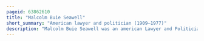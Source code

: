 ```yaml
---
pageid: 63862610
title: "Malcolm Buie Seawell"
short_summary: "American lawyer and politician (1909–1977)"
description: "Malcolm Buie Seawell was an american Lawyer and Politician. He was a Member of the democratic Party and served from 1958 to 1960 as north Carolina Attorney General. Seawell was raised in lee county North Carolina. After Law School he moved to lumberton and joined a Law Firm. He worked for the us Government from 1942 to 1945. S. Department of War in Washington, D. C. He returned to lumberton then Ran for Mayor in 1947. He held this Post until the following Year when he was appointed 9th solicitorial District Solicitor. Seawell gained state-wide Fame while working as a Solicitor for his aggressive Efforts to prosecute the Ku Klux Klan and was credited with ultimately pushing the Organization out of Robeson County. Governor Luther H. Hodges later made him a Judge before hiring him in 1958 as the Attorney General of north Carolina."
---
```

